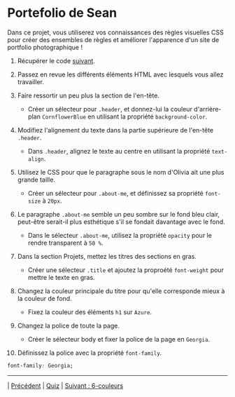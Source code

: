 # Portefolio de Sean

Dans ce projet, vous utiliserez vos connaissances des règles visuelles CSS pour créer des ensembles de règles et améliorer l'apparence d'un site de portfolio photographique !

1. Récupérer le code [suivant](./start/index.html).

2. Passez en revue les différents éléments HTML avec lesquels vous allez travailler.

3. Faire ressortir un peu plus la section de l'en-tête. 
    - Créer un sélecteur pour `.header`, et donnez-lui la couleur d'arrière-plan `CornflowerBlue` en utilisant la propriété `background-color`.


4. Modifiez l'alignement du texte dans la partie supérieure de l'en-tête `.header`.
    - Dans `.header`, alignez le texte au centre en utilisant la propriété `text-align`.
  
5. Utilisez le CSS pour que le paragraphe sous le nom d'Olivia ait une plus grande taille.
    - Créer un sélecteur pour `.about-me`, et définissez sa propriété `font-size` à `20px`.



6. Le paragraphe `.about-me` semble un peu sombre sur le fond bleu clair, peut-être serait-il plus esthétique s'il se fondait davantage avec le fond.
    - Dans le sélecteur `.about-me`, utilisez la propriété `opacity` pour le rendre transparent à `50 %`.

7. Dans la section Projets, mettez les titres des sections en gras.
    - Créer une sélecteur `.title` et ajoutez la proproété `font-weight` pour mettre le texte en gras.
    

8. Changez la couleur principale du titre pour qu'elle corresponde mieux à la couleur de fond.
    - Fixez la couleur des éléments `h1` sur `Azure`.

  
9. Changez la police de toute la page.
    - Créer le sélecteur body et fixer la police de la page en `Georgia`.


10. Définissez la police avec la propriété `font-family`.
  ```css
  font-family: Georgia;
  ```
___
| [Précédent](./1-introduction.md)       |  [Quiz](https://moodle.ucly.fr/20-21/mod/quiz/view.php?id=32984)  |  [Suivant : 6-couleurs](../../6-couleurs/1-premier-plan-fond.md)
